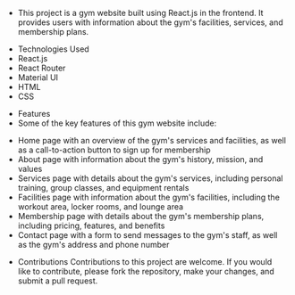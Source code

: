 * This project is a gym website built using React.js in the frontend. It provides users with information about the gym's facilities, services, and membership plans.

- Technologies Used
- React.js
- React Router
- Material UI
- HTML
- CSS

* Features
* Some of the key features of this gym website include:

- Home page with an overview of the gym's services and facilities, as well as a call-to-action button to sign up for membership
- About page with information about the gym's history, mission, and values
- Services page with details about the gym's services, including personal training, group classes, and equipment rentals
- Facilities page with information about the gym's facilities, including the workout area, locker rooms, and lounge area
- Membership page with details about the gym's membership plans, including pricing, features, and benefits
- Contact page with a form to send messages to the gym's staff, as well as the gym's address and phone number

* Contributions
Contributions to this project are welcome. If you would like to contribute, please fork the repository, make your changes, and submit a pull request.
